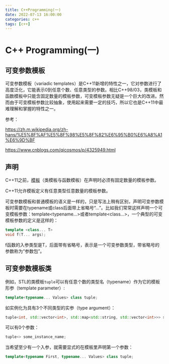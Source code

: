 ```yaml
---
title: C++Programming(一)
date: 2022-07-13 16:00:00
categories: c++
tags: [c++]
---
```


# C++ Programming(一)

## 可变参数模板

可变参数模板（variadic templates）是C++11新增的特性之一，它对参数进行了高度泛化，它能表示0到任意个数、任意类型的参数。相比C++98/03，类模板和函数模板中只能含固定数量的模板参数，可变模板参数无疑是一个巨大的改进。然而由于可变模板参数比较抽象，使用起来需要一定的技巧，所以它也是C++11中最难理解和掌握的特性之一。

参考：

https://zh.m.wikipedia.org/zh-hans/%E5%8F%AF%E5%8F%98%E5%8F%82%E6%95%B0%E6%A8%A1%E6%9D%BF

https://www.cnblogs.com/qicosmos/p/4325949.html

<!-- more -->

## 声明

C++11之前，[模板](https://zh.m.wikipedia.org/wiki/模板_(C%2B%2B))（类模板与函数模板）在声明时必须有固定数量的模板参数。

C++11允许模板定义有任意类型任意数量的模板参数。

可变参数模板和普通模板的语义是一样的，只是写法上稍有区别，声明可变参数模板时需要在typename或class后面带上省略号“...”。比如我们常常这样声明一个可变模板参数：template<typename...>或者template<class...>，一个典型的可变模板参数的定义是这样的：
``` c++
template <class... T>
void f(T... args);
```

f函数的入参类型是T，后面带有省略号，表示是一个可变参数类型，带省略号的参数称为“参数包”。

## 可变参数模板类

例如，STL的类模板`tuple`可以有任意个数的类型名（typename）作为它的模板形参（template parameter）:
``` c++
template<typename... Values> class tuple;
```

如实例化为具有3个不同类型的实参（type argument）：
``` c++
tuple<int, std::vector<int>, std::map<std::string, std::vector<int>>> some_instance_name;
```

可以有0个参数：
``` c++
tuple<> some_instance_name;
```

当希望至少有一个入参，就需要显式的在模板里声明第一个参数：
``` c++
template<typename First, typename... Values> class tuple;
```
